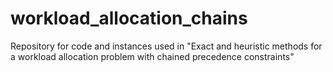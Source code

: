 # workload_allocation_chains
Repository for code and instances used in "Exact and heuristic methods for a workload allocation problem with chained precedence constraints"
